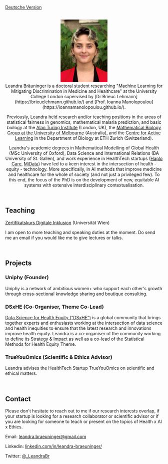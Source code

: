 [Deutsche Version](https://leandrabraeuninger.github.io/German)

<br>

<center><img src="portraitMINI.jpg" width="150"></center>

<center>
Leandra Bräuninger is a doctoral student researching "Machine Learning for Mitigating Discrimination in Medicine and Healthcare" at the University College London supervised by [Dr Brieuc Lehmann](https://brieuclehmann.github.io/) and [Prof. Ioanna Manolopoulou](https://ioannamanolopoulou.github.io/).

Previously, Leandra held research and/or teaching positions in the areas of statistical fairness in genomics, mathematical malaria prediction, and basic biology at the [Alan Turing Institute](https://www.turing.ac.uk/) (London, UK), the [Mathematical Biology Group at the University of Melbourne](https://mathematical-biology.science.unimelb.edu.au/) (Australia), and the [Centre for Active Learning](https://cal.biol.ethz.ch/) in the Department of Biology at ETH Zurich (Switzerland).

Leandra's academic degrees in Mathematical Modelling of Global Health (MSc University of Oxford), Data Science and International Relations (BA University of St. Gallen), and work experience in HealthTech startups ([Haplo Care](https://www.haplocare.com/), [MiData](https://www.midata.coop/en/home/)) have led to a keen interest in the intersection of health - equity - technology. More specifically, in AI methods that improve medicine and healthcare for the whole of society (and not just a privileged few). To this end, the focus of the PhD is on the development of new, equitable AI systems with extensive interdisciplinary contextualisation.
</center>

<br>

## Teaching
[Zertifikatskurs Digitale Inklusion](https://www.postgraduatecenter.at/weiterbildungsprogramme/bildung-soziales/digital-inclusion/) (Universität Wien)

I am open to more teaching and speaking duties at the moment. Do send me an email if you would like me to give lectures or talks.

<br>

## Projects
### Uniphy (Founder)
Uniphy is a network of ambitious women+ who support each other's growth through cross-sectional knowledge sharing and boutique consulting.


### DSxHE (Co-Organiser, Theme Co-Lead)
[Data Science for Health Equity (“DSxHE”)](https://www.datascienceforhealthequity.com/) is a global community that brings together experts and enthusiasts working at the intersection of data science and health inequities to ensure that the latest research and innovations improve health equity. Leandra is a co-organiser of the community working to define its Strategy & Impact as well as a co-lead of the Statistical Methods for Health Equity Theme.


### TrueYouOmics (Scientific & Ethics Advisor)
Leandra advises the HealthTech Startup TrueYouOmics on scientific and ethical matters.


<br>

## Contact
Please don't hesitate to reach out to me if our research interests overlap, if your startup is looking for a research collaborator or scientific advisor or if you are looking for someone to teach or present on the topics of Health x AI x Ethics.

Email: leandra.braeuninger@gmail.com

Linkedin: [linkedin.com/in/leandra-braeuninger/](https://www.linkedin.com/in/leandra-braeuninger/)

Twitter: [@_LeandraBr](https://twitter.com/_LeandraBr)
